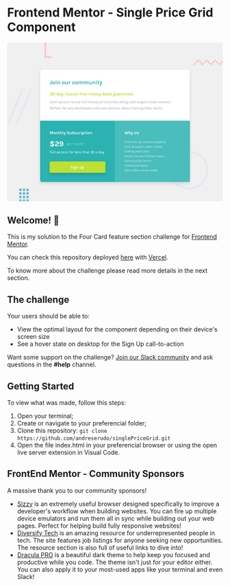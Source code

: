 # Frontend Mentor - Single Price Grid Component

![Design preview for the Single Price Grid Component coding challenge](./design/desktop-preview.jpg)

## Welcome! 👋

This is my solution to the Four Card feature section challenge for [Frontend Mentor](https://www.frontendmentor.io/). 

You can check this repository deployed [here](https://four-cards-serudo.vercel.app/) with [Vercel](https://vercel.com/).

To know more about the challenge please read more details in the next section.

## The challenge

Your users should be able to:

- View the optimal layout for the component depending on their device's screen size
- See a hover state on desktop for the Sign Up call-to-action

Want some support on the challenge? [Join our Slack community](https://www.frontendmentor.io/slack) and ask questions in the **#help** channel.

## Getting Started

To view what was made, follow this steps:
1. Open your terminal;
2. Create or navigate to your preferencial folder;
3. Clone this repository: `git clone https://github.com/andreserudo/singlePriceGrid.git` 
4. Open the file index.html in your preferencial browser or using the open live server extension in Visual Code.

## FrontEnd Mentor - Community Sponsors 

A massive thank you to our community sponsors!

- [Sizzy](https://bit.ly/fm-sizzy) is an extremely useful browser designed specifically to improve a developer's workflow when building websites. You can fire up multiple device emulators and run them all in sync while building out your web pages. Perfect for helping build fully responsive websites!
- [Diversify Tech](https://bit.ly/fem-diversify-tech) is an amazing resource for underrepresented people in tech. The site features job listings for anyone seeking new opportunities. The resource section is also full of useful links to dive into!
- [Dracula PRO](https://bit.ly/fem-dracula) is a beautiful dark theme to help keep you focused and productive while you code. The theme isn't just for your editor either. You can also apply it to your most-used apps like your terminal and even Slack!
